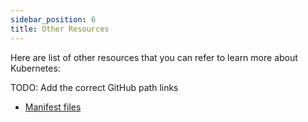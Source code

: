```yaml
---
sidebar_position: 6
title: Other Resources
---
```


Here are list of other resources that you can refer to learn more about Kubernetes:

TODO: Add the correct GitHub path links
- [Manifest files](https://www.docker.com/)
